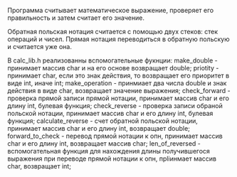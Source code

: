 Программа считывает математическое выражение, проверяет его правильность и затем считает его значение.

Обратная польская нотация считается с помощью двух стеков: стек операций и чисел.
Прямая нотация переводиться в обратную польскую и считается уже она.

В calc_lib.h реализованны вспомогательные фукнции:
make_double - принимает массив char и на его основе возвращает double;
priotity - принимает char, если это знак действия, то возвращает его приоритет в виде int, иначе int;
make_operation - принмиает два числа double и знак действия в виде char, возвращает значение выражения;
check_forward - проверка прямой записи прямой нотации, принимает массив char и его длину int, булевая функция;
check_reverse - проверка записи обраной польской нотации, принимает массив char и его длину int, булевая функция;
calculate_reverse - счет обратной польской нотации, принимает массив char и его длину int, возвращает double;
forward_to_check - перевод прямой нотации к опн, принимает массив char и его длину int, возвращает массив char;
len_of_reversed - вспомогательная функция для нахождения длины получившегося выражения при переводе прямой нотации к опн, прliинмает массив char, возвращает int;
